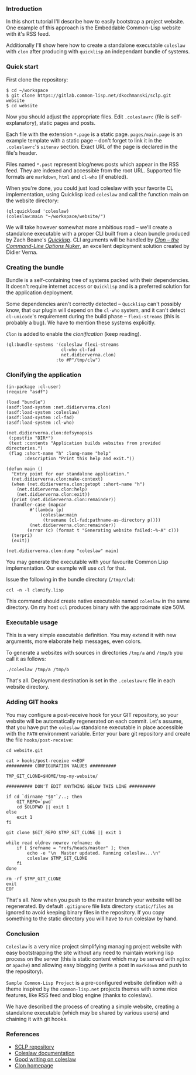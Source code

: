 
### Introduction ###

In this short tutorial I'll describe how to easily bootstrap a project
website. One example of this approach is the Embeddable Common-Lisp
website with it's RSS feed.

Additionally I'll show here how to create a standalone executable
`coleslaw` with `clon` after producing with `quicklisp` an independant
bundle of systems.

### Quick start ###
First clone the repository:

```shell
$ cd ~/workspace
$ git clone https://gitlab.common-lisp.net/dkochmanski/sclp.git website
$ cd website
```

Now you should adjust the appropriate files. Edit `.coleslawrc` (file
is self-explanatory), static pages and posts.

Each file with the extension `*.page` is a static
page. `pages/main.page` is an example template with a static page –
don't forget to link it in the `.coleslawrc`'s `sitenav`
section. Exact URL of the page is declared in the file's header.

Files named `*.post` represent blog/news posts which appear in the RSS
feed. They are indexed and accessible from the root URL. Supported
file formats are `markdown`, `html` and `cl-who` (if enabled).

When you're done, you could just load coleslaw with your favorite CL
implementation, using Quicklisp load `coleslaw` and call the function
main on the website directory:

```common-lisp
(ql:quickload 'coleslaw)
(coleslaw:main "~/workspace/website/")
```

We will take however somewhat more ambitious road – we'll create a
standalone executable with a proper CLI built from a clean bundle
produced by Zach Beane's [*Quicklisp*](https://quicklisp.org). CLI
arguments will be handled by
[*Clon – the Command-Line Options Nuker*](http://www.lrde.epita.fr/~didier/software/lisp/clon.php),
an excellent deployment solution created by Didier Verna.


### Creating the bundle ###

Bundle is a self-containing tree of systems packed with their
dependencies. It doesn't require internet access or `Quicklisp` and is
a preferred solution for the application deployment.

Some dependencies aren't correctly detected – `Quicklisp` can't
possibly know, that our plugin will depend on the `cl-who` system, and
it can't detect `cl-unicode`'s requirement during the build phase –
`flexi-streams` (this is probably a bug). We have to mention these
systems explicitly.

`Clon` is added to enable the *clonification* (keep reading).

```common-lisp
(ql:bundle-systems '(coleslaw flexi-streams
                     cl-who cl-fad
                     net.didierverna.clon)
                   :to #P"/tmp/clw")
```

### Clonifying the application ###

```common-lisp
(in-package :cl-user)
(require "asdf")

(load "bundle")
(asdf:load-system :net.didierverna.clon)
(asdf:load-system :coleslaw)
(asdf:load-system :cl-fad)
(asdf:load-system :cl-who)

(net.didierverna.clon:defsynopsis
 (:postfix "DIR*")
 (text :contents "Application builds websites from provided directories.")
 (flag :short-name "h" :long-name "help"
       :description "Print this help and exit."))

(defun main ()
  "Entry point for our standalone application."
  (net.didierverna.clon:make-context)
  (when (net.didierverna.clon:getopt :short-name "h")
    (net.didierverna.clon:help)
    (net.didierverna.clon:exit))
  (print (net.didierverna.clon:remainder))
  (handler-case (mapcar
		 #'(lambda (p)
		     (coleslaw:main
		      (truename (cl-fad:pathname-as-directory p))))
		 (net.didierverna.clon:remainder))
		(error (c) (format t "Generating website failed:~%~A" c)))
  (terpri)
  (exit))

(net.didierverna.clon:dump "coleslaw" main)
```

You may generate the executable with your favourite Common Lisp
implementation. Our example will use `ccl` for that.

Issue the following in the bundle directory (`/tmp/clw`):

```shell
ccl -n -l clonify.lisp
```

This command should create native executable named `coleslaw` in the
same directory. On my host `ccl` produces binary with the approximate
size 50M.

### Executable usage ###

This is a very simple executable definition. You may extend it with
new arguments, more elaborate help messages, even colors.

To generate a websites with sources in directories `/tmp/a` and
`/tmp/b` you call it as follows:

```shell
./coleslaw /tmp/a /tmp/b
```

That's all. Deployment destination is set in the `.coleslawrc` file in
each website directory.

### Adding GIT hooks ###

You may configure a post-receive hook for your GIT repository, so your
website will be automatically regenerated on each commit. Let's
assume, that you have put the `coleslaw` standalone executable in
place accessible with the `PATH` environment variable. Enter your bare
git repository and create the file `hooks/post-receive`:

```shell
cd website.git

cat > hooks/post-receive <<EOF
########## CONFIGURATION VALUES ##########

TMP_GIT_CLONE=$HOME/tmp-my-website/

########## DON'T EDIT ANYTHING BELOW THIS LINE ##########

if cd `dirname "$0"`/..; then
    GIT_REPO=`pwd`
    cd $OLDPWD || exit 1
else
    exit 1
fi

git clone $GIT_REPO $TMP_GIT_CLONE || exit 1

while read oldrev newrev refname; do
    if [ $refname = "refs/heads/master" ]; then
        echo -e "\n  Master updated. Running coleslaw...\n"
        coleslaw $TMP_GIT_CLONE
    fi
done

rm -rf $TMP_GIT_CLONE
exit
EOF
```

That's all. Now when you push to the master branch your website will
be regenerated. By default `.gitignore` file lists directory
`static/files` as ignored to avoid keeping binary files in the
repository. If you copy something to the static directory you will
have to run coleslaw by hand.

### Conclusion ###

`Coleslaw` is a very nice project simplifying managing project website
with easy bootstrapping the site without any need to maintain working
lisp process on the server (this is static content which may be served
with `nginx` or `apache`) and allowing easy blogging (write a post in
`markdown` and push to the repository).

`Sample Common-Lisp Project` is a pre-configured website definition
with a theme inspired by the `common-lisp.net` projects themes with
some nice features, like RSS feed and blog engine (thanks to
coleslaw).

We have described the process of creating a simple website, creating a
standalone executable (which may be shared by various users) and
chaining it with git hooks.

### References ###

* [SCLP repository](https://gitlab.common-lisp.net/dkochmanski/sclp)
* [Coleslaw documentation](https://github.com/kingcons/coleslaw)
* [Good writing on coleslaw](http://jany.st/post/2015-12-07-blogging-with-coleslaw.html)
* [Clon homepage](http://www.lrde.epita.fr/~didier/software/lisp/clon.php)
